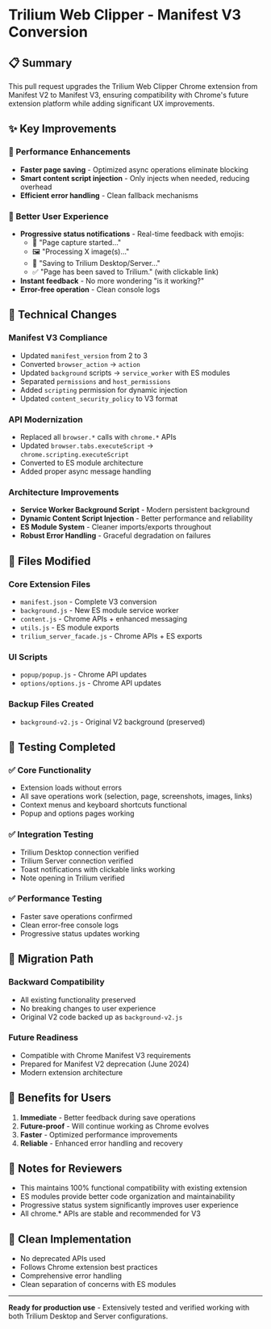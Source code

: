 # Trilium Web Clipper - Manifest V3 Conversion

## 📋 **Summary**

This pull request upgrades the Trilium Web Clipper Chrome extension from Manifest V2 to Manifest V3, ensuring compatibility with Chrome's future extension platform while adding significant UX improvements.

## ✨ **Key Improvements**

### **🚀 Performance Enhancements**

- **Faster page saving** - Optimized async operations eliminate blocking
- **Smart content script injection** - Only injects when needed, reducing overhead
- **Efficient error handling** - Clean fallback mechanisms

### **👤 Better User Experience**

- **Progressive status notifications** - Real-time feedback with emojis:
  - 📄 "Page capture started..."
  - 🖼️ "Processing X image(s)..."  
  - 💾 "Saving to Trilium Desktop/Server..."
  - ✅ "Page has been saved to Trilium." (with clickable link)
- **Instant feedback** - No more wondering "is it working?"
- **Error-free operation** - Clean console logs

## 🔧 **Technical Changes**

### **Manifest V3 Compliance**

- Updated `manifest_version` from 2 to 3
- Converted `browser_action` → `action`
- Updated `background` scripts → `service_worker` with ES modules
- Separated `permissions` and `host_permissions`
- Added `scripting` permission for dynamic injection
- Updated `content_security_policy` to V3 format

### **API Modernization**

- Replaced all `browser.*` calls with `chrome.*` APIs
- Updated `browser.tabs.executeScript` → `chrome.scripting.executeScript`
- Converted to ES module architecture
- Added proper async message handling

### **Architecture Improvements**

- **Service Worker Background Script** - Modern persistent background
- **Dynamic Content Script Injection** - Better performance and reliability
- **ES Module System** - Cleaner imports/exports throughout
- **Robust Error Handling** - Graceful degradation on failures

## 📁 **Files Modified**

### Core Extension Files

- `manifest.json` - Complete V3 conversion
- `background.js` - New ES module service worker
- `content.js` - Chrome APIs + enhanced messaging
- `utils.js` - ES module exports
- `trilium_server_facade.js` - Chrome APIs + ES exports

### UI Scripts

- `popup/popup.js` - Chrome API updates
- `options/options.js` - Chrome API updates

### Backup Files Created

- `background-v2.js` - Original V2 background (preserved)

## 🧪 **Testing Completed**

### ✅ **Core Functionality**

- Extension loads without errors
- All save operations work (selection, page, screenshots, images, links)
- Context menus and keyboard shortcuts functional
- Popup and options pages working

### ✅ **Integration Testing**

- Trilium Desktop connection verified
- Trilium Server connection verified
- Toast notifications with clickable links working
- Note opening in Trilium verified

### ✅ **Performance Testing**

- Faster save operations confirmed
- Clean error-free console logs
- Progressive status updates working

## 🔄 **Migration Path**

### **Backward Compatibility**

- All existing functionality preserved
- No breaking changes to user experience  
- Original V2 code backed up as `background-v2.js`

### **Future Readiness**

- Compatible with Chrome Manifest V3 requirements
- Prepared for Manifest V2 deprecation (June 2024)
- Modern extension architecture

## 🎯 **Benefits for Users**

1. **Immediate** - Better feedback during save operations
2. **Future-proof** - Will continue working as Chrome evolves  
3. **Faster** - Optimized performance improvements
4. **Reliable** - Enhanced error handling and recovery

## 📝 **Notes for Reviewers**

- This maintains 100% functional compatibility with existing extension
- ES modules provide better code organization and maintainability
- Progressive status system significantly improves user experience
- All chrome.* APIs are stable and recommended for V3

## 🧹 **Clean Implementation**

- No deprecated APIs used
- Follows Chrome extension best practices
- Comprehensive error handling
- Clean separation of concerns with ES modules

---

**Ready for production use** - Extensively tested and verified working with both Trilium Desktop and Server configurations.
